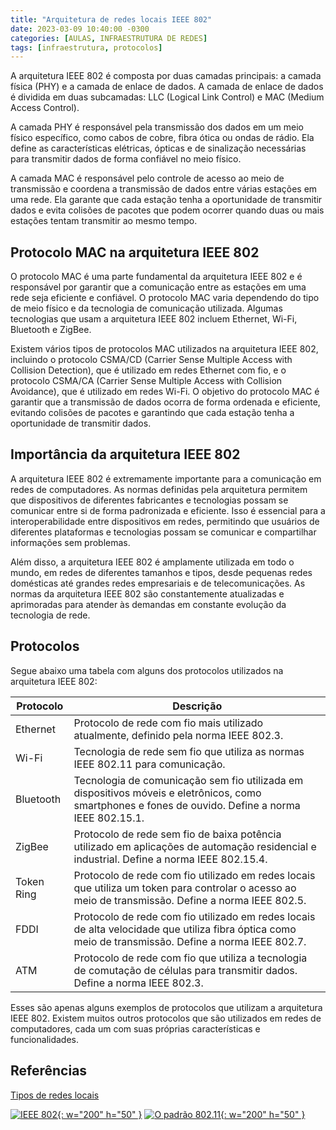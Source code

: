 ```yaml
---
title: "Arquitetura de redes locais IEEE 802"
date: 2023-03-09 10:40:00 -0300
categories: [AULAS, INFRAESTRUTURA DE REDES]
tags: [infraestrutura, protocolos]
---
```

A arquitetura IEEE 802 é composta por duas camadas principais: a camada física (PHY) e a camada de enlace de dados. A camada de enlace de dados é dividida em duas subcamadas: LLC (Logical Link Control) e MAC (Medium Access Control).

A camada PHY é responsável pela transmissão dos dados em um meio físico específico, como cabos de cobre, fibra ótica ou ondas de rádio. Ela define as características elétricas, ópticas e de sinalização necessárias para transmitir dados de forma confiável no meio físico.

A camada MAC é responsável pelo controle de acesso ao meio de transmissão e coordena a transmissão de dados entre várias estações em uma rede. Ela garante que cada estação tenha a oportunidade de transmitir dados e evita colisões de pacotes que podem ocorrer quando duas ou mais estações tentam transmitir ao mesmo tempo.

## Protocolo MAC na arquitetura IEEE 802

O protocolo MAC é uma parte fundamental da arquitetura IEEE 802 e é responsável por garantir que a comunicação entre as estações em uma rede seja eficiente e confiável. O protocolo MAC varia dependendo do tipo de meio físico e da tecnologia de comunicação utilizada. Algumas tecnologias que usam a arquitetura IEEE 802 incluem Ethernet, Wi-Fi, Bluetooth e ZigBee.

Existem vários tipos de protocolos MAC utilizados na arquitetura IEEE 802, incluindo o protocolo CSMA/CD (Carrier Sense Multiple Access with Collision Detection), que é utilizado em redes Ethernet com fio, e o protocolo CSMA/CA (Carrier Sense Multiple Access with Collision Avoidance), que é utilizado em redes Wi-Fi. O objetivo do protocolo MAC é garantir que a transmissão de dados ocorra de forma ordenada e eficiente, evitando colisões de pacotes e garantindo que cada estação tenha a oportunidade de transmitir dados.

## Importância da arquitetura IEEE 802

A arquitetura IEEE 802 é extremamente importante para a comunicação em redes de computadores. As normas definidas pela arquitetura permitem que dispositivos de diferentes fabricantes e tecnologias possam se comunicar entre si de forma padronizada e eficiente. Isso é essencial para a interoperabilidade entre dispositivos em redes, permitindo que usuários de diferentes plataformas e tecnologias possam se comunicar e compartilhar informações sem problemas.

Além disso, a arquitetura IEEE 802 é amplamente utilizada em todo o mundo, em redes de diferentes tamanhos e tipos, desde pequenas redes domésticas até grandes redes empresariais e de telecomunicações. As normas da arquitetura IEEE 802 são constantemente atualizadas e aprimoradas para atender às demandas em constante evolução da tecnologia de rede.

## Protocolos

Segue abaixo uma tabela com alguns dos protocolos utilizados na arquitetura IEEE 802:

| Protocolo  | Descrição                                                                                                                                            |
| ---------- | ---------------------------------------------------------------------------------------------------------------------------------------------------- |
| Ethernet   | Protocolo de rede com fio mais utilizado atualmente, definido pela norma IEEE 802.3.                                                                 |
| Wi-Fi      | Tecnologia de rede sem fio que utiliza as normas IEEE 802.11 para comunicação.                                                                       |
| Bluetooth  | Tecnologia de comunicação sem fio utilizada em dispositivos móveis e eletrônicos, como smartphones e fones de ouvido. Define a norma IEEE 802.15.1.  |
| ZigBee     | Protocolo de rede sem fio de baixa potência utilizado em aplicações de automação residencial e industrial. Define a norma IEEE 802.15.4.             |
| Token Ring | Protocolo de rede com fio utilizado em redes locais que utiliza um token para controlar o acesso ao meio de transmissão. Define a norma IEEE 802.5.  |
| FDDI       | Protocolo de rede com fio utilizado em redes locais de alta velocidade que utiliza fibra óptica como meio de transmissão. Define a norma IEEE 802.7. |
| ATM        | Protocolo de rede com fio que utiliza a tecnologia de comutação de células para transmitir dados. Define a norma IEEE 802.3.                         |

Esses são apenas alguns exemplos de protocolos que utilizam a arquitetura IEEE 802. Existem muitos outros protocolos que são utilizados em redes de computadores, cada um com suas próprias características e funcionalidades.

## Referências

[Tipos de redes locais](https://moodle.ifsc.edu.br/mod/book/view.php?id=312208&chapterid=52711)

[![IEEE 802](http://img.youtube.com/vi/4d69dj3Q1qE/0.jpg){: w="200" h="50" }](http://www.youtube.com/watch?v=4d69dj3Q1qE)
[![O padrão 802.11](http://img.youtube.com/vi/lcG6FVd-WAA/0.jpg){: w="200" h="50" }](http://www.youtube.com/watch?v=lcG6FVd-WAA)
